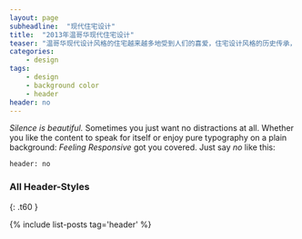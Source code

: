 ```yaml
---
layout: page
subheadline:  "现代住宅设计"
title:  "2013年温哥华现代住宅设计"
teaser: "温哥华现代设计风格的住宅越来越多地受到人们的喜爱，住宅设计风格的历史传承，在当代新型材料的施工技术的配合下，使得设计手法和风格越来越多样化，温哥华这个适合人类居住的加拿大西海岸城市里，散落着众多的现代设计风格的住宅。有温哥华当地机构评选出2013年度现代风格住宅。现摘选如下，供大家欣赏。"
categories:
    - design
tags:
    - design
    - background color
    - header
header: no
---
```

*Silence is beautiful.* Sometimes you just want no distractions at all. Whether you like the content to speak for itself or enjoy pure typography on a plain background: *Feeling Responsive* got you covered. Just say *no* like this:
<!--more-->

~~~
header: no
~~~


### All Header-Styles
{: .t60 }

{% include list-posts tag='header' %}
